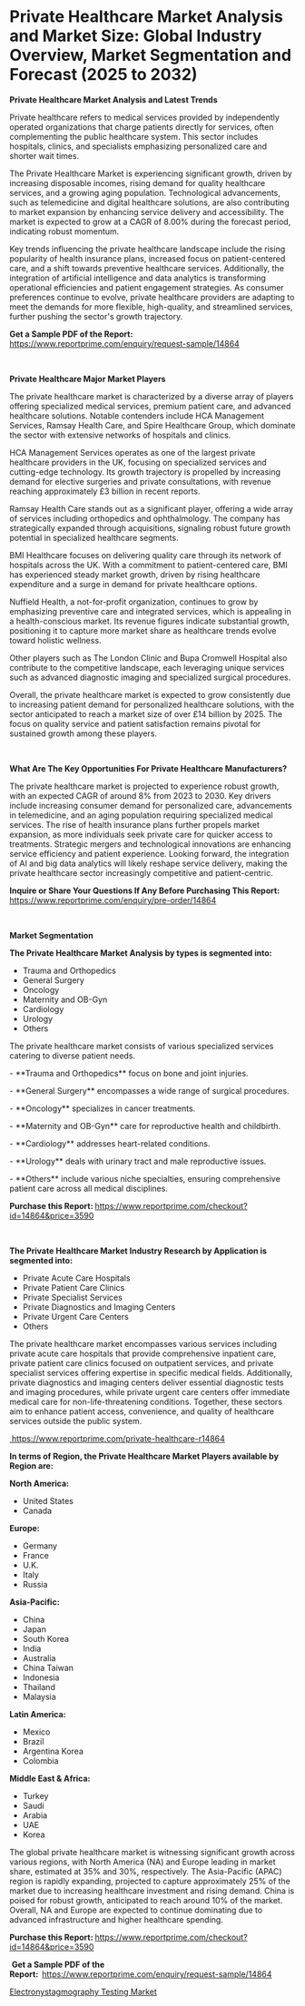 <p><h1>Private Healthcare Market Analysis and Market Size: Global Industry Overview, Market Segmentation and Forecast (2025 to 2032)</h1></p><p><strong>Private Healthcare Market Analysis and Latest Trends</strong></p>
<p><p>Private healthcare refers to medical services provided by independently operated organizations that charge patients directly for services, often complementing the public healthcare system. This sector includes hospitals, clinics, and specialists emphasizing personalized care and shorter wait times. </p><p>The Private Healthcare Market is experiencing significant growth, driven by increasing disposable incomes, rising demand for quality healthcare services, and a growing aging population. Technological advancements, such as telemedicine and digital healthcare solutions, are also contributing to market expansion by enhancing service delivery and accessibility. The market is expected to grow at a CAGR of 8.00% during the forecast period, indicating robust momentum. </p><p>Key trends influencing the private healthcare landscape include the rising popularity of health insurance plans, increased focus on patient-centered care, and a shift towards preventive healthcare services. Additionally, the integration of artificial intelligence and data analytics is transforming operational efficiencies and patient engagement strategies. As consumer preferences continue to evolve, private healthcare providers are adapting to meet the demands for more flexible, high-quality, and streamlined services, further pushing the sector's growth trajectory.</p></p>
<p><strong>Get a Sample PDF of the Report:&nbsp;</strong> <a href="https://www.reportprime.com/enquiry/request-sample/14864?utm_campaign=3098&utm_medium=2&utm_source=Github&utm_content=ia&utm_term=20032025&utm_id=private-healthcare">https://www.reportprime.com/enquiry/request-sample/14864</a></p>
<p>&nbsp;</p>
<p><strong>Private Healthcare Major Market Players</strong></p>
<p><p>The private healthcare market is characterized by a diverse array of players offering specialized medical services, premium patient care, and advanced healthcare solutions. Notable contenders include HCA Management Services, Ramsay Health Care, and Spire Healthcare Group, which dominate the sector with extensive networks of hospitals and clinics.</p><p>HCA Management Services operates as one of the largest private healthcare providers in the UK, focusing on specialized services and cutting-edge technology. Its growth trajectory is propelled by increasing demand for elective surgeries and private consultations, with revenue reaching approximately £3 billion in recent reports.</p><p>Ramsay Health Care stands out as a significant player, offering a wide array of services including orthopedics and ophthalmology. The company has strategically expanded through acquisitions, signaling robust future growth potential in specialized healthcare segments.</p><p>BMI Healthcare focuses on delivering quality care through its network of hospitals across the UK. With a commitment to patient-centered care, BMI has experienced steady market growth, driven by rising healthcare expenditure and a surge in demand for private healthcare options.</p><p>Nuffield Health, a not-for-profit organization, continues to grow by emphasizing preventive care and integrated services, which is appealing in a health-conscious market. Its revenue figures indicate substantial growth, positioning it to capture more market share as healthcare trends evolve toward holistic wellness.</p><p>Other players such as The London Clinic and Bupa Cromwell Hospital also contribute to the competitive landscape, each leveraging unique services such as advanced diagnostic imaging and specialized surgical procedures.</p><p>Overall, the private healthcare market is expected to grow consistently due to increasing patient demand for personalized healthcare solutions, with the sector anticipated to reach a market size of over £14 billion by 2025. The focus on quality service and patient satisfaction remains pivotal for sustained growth among these players.</p></p>
<p>&nbsp;</p>
<p><strong>What Are The Key Opportunities For Private Healthcare Manufacturers?</strong></p>
<p><p>The private healthcare market is projected to experience robust growth, with an expected CAGR of around 8% from 2023 to 2030. Key drivers include increasing consumer demand for personalized care, advancements in telemedicine, and an aging population requiring specialized medical services. The rise of health insurance plans further propels market expansion, as more individuals seek private care for quicker access to treatments. Strategic mergers and technological innovations are enhancing service efficiency and patient experience. Looking forward, the integration of AI and big data analytics will likely reshape service delivery, making the private healthcare sector increasingly competitive and patient-centric.</p></p>
<p><strong>Inquire or Share Your Questions If Any Before Purchasing This Report:</strong> <a href="https://www.reportprime.com/enquiry/pre-order/14864?utm_campaign=3098&utm_medium=2&utm_source=Github&utm_content=ia&utm_term=20032025&utm_id=private-healthcare">https://www.reportprime.com/enquiry/pre-order/14864</a></p>
<p>&nbsp;</p>
<p><strong>Market Segmentation</strong></p>
<p><strong>The Private Healthcare Market Analysis by types is segmented into:</strong></p>
<p><ul><li>Trauma and Orthopedics</li><li>General Surgery</li><li>Oncology</li><li>Maternity and OB-Gyn</li><li>Cardiology</li><li>Urology</li><li>Others</li></ul></p>
<p><p>The private healthcare market consists of various specialized services catering to diverse patient needs. </p><p>- **Trauma and Orthopedics** focus on bone and joint injuries.</p><p>- **General Surgery** encompasses a wide range of surgical procedures.</p><p>- **Oncology** specializes in cancer treatments.</p><p>- **Maternity and OB-Gyn** care for reproductive health and childbirth.</p><p>- **Cardiology** addresses heart-related conditions.</p><p>- **Urology** deals with urinary tract and male reproductive issues.</p><p>- **Others** include various niche specialties, ensuring comprehensive patient care across all medical disciplines.</p></p>
<p><strong>Purchase this Report:&nbsp;</strong><a href="https://www.reportprime.com/checkout?id=14864&price=3590&utm_campaign=3098&utm_medium=2&utm_source=Github&utm_content=ia&utm_term=20032025&utm_id=private-healthcare">https://www.reportprime.com/checkout?id=14864&price=3590</a></p>
<p>&nbsp;</p>
<p><strong>The Private Healthcare Market Industry Research by Application is segmented into:</strong></p>
<p><ul><li>Private Acute Care Hospitals</li><li>Private Patient Care Clinics</li><li>Private Specialist Services</li><li>Private Diagnostics and Imaging Centers</li><li>Private Urgent Care Centers</li><li>Others</li></ul></p>
<p><p>The private healthcare market encompasses various services including private acute care hospitals that provide comprehensive inpatient care, private patient care clinics focused on outpatient services, and private specialist services offering expertise in specific medical fields. Additionally, private diagnostics and imaging centers deliver essential diagnostic tests and imaging procedures, while private urgent care centers offer immediate medical care for non-life-threatening conditions. Together, these sectors aim to enhance patient access, convenience, and quality of healthcare services outside the public system.</p></p>
<p><a href="https://www.reportprime.com/private-healthcare-r14864?utm_campaign=3098&utm_medium=2&utm_source=Github&utm_content=ia&utm_term=20032025&utm_id=private-healthcare">&nbsp;https://www.reportprime.com/private-healthcare-r14864</a></p>
<p><strong>In terms of Region, the Private Healthcare Market Players available by Region are:</strong></p>
<p>
    <p> <strong> North America: </strong>
        <ul>
            <li>United States</li>
            <li>Canada</li>
        </ul>
        </p> 
    <p> <strong> Europe: </strong>
        <ul>
            <li>Germany</li>
            <li>France</li>
            <li>U.K.</li>
            <li>Italy</li>
            <li>Russia</li>
        </ul>
        </p> 
    <p> <strong> Asia-Pacific: </strong>
        <ul>
            <li>China</li>
            <li>Japan</li>
            <li>South Korea</li>
            <li>India</li>
            <li>Australia</li>
            <li>China Taiwan</li>
            <li>Indonesia</li>
            <li>Thailand</li>
            <li>Malaysia</li>
        </ul>
        </p> 
    <p> <strong> Latin America: </strong>
        <ul>
            <li>Mexico</li>
            <li>Brazil</li>
            <li>Argentina Korea</li>
            <li>Colombia</li>
        </ul>
        </p> 
    <p> <strong> Middle East & Africa: </strong>
        <ul>
            <li>Turkey</li>
            <li>Saudi</li>
            <li>Arabia</li>
            <li>UAE</li>
            <li>Korea</li>
        </ul>
    </p>
    </p>
<p><p>The global private healthcare market is witnessing significant growth across various regions, with North America (NA) and Europe leading in market share, estimated at 35% and 30%, respectively. The Asia-Pacific (APAC) region is rapidly expanding, projected to capture approximately 25% of the market due to increasing healthcare investment and rising demand. China is poised for robust growth, anticipated to reach around 10% of the market. Overall, NA and Europe are expected to continue dominating due to advanced infrastructure and higher healthcare spending.</p></p>
<p><strong>Purchase this Report: </strong><a href="https://www.reportprime.com/checkout?id=14864&price=3590&utm_campaign=3098&utm_medium=2&utm_source=Github&utm_content=ia&utm_term=20032025&utm_id=private-healthcare">https://www.reportprime.com/checkout?id=14864&price=3590</a></p>
<p>&nbsp;<strong>Get a Sample PDF of the Report:&nbsp;&nbsp;</strong><a href="https://www.reportprime.com/enquiry/request-sample/14864?utm_campaign=3098&utm_medium=2&utm_source=Github&utm_content=ia&utm_term=20032025&utm_id=private-healthcare">https://www.reportprime.com/enquiry/request-sample/14864</a></p>
<p><strong></strong></p>
<p><p><a href="https://github.com/mriwacraane/Market-Research-Report-List-1/blob/main/electronystagmography-testing-market.md?utm_campaign=3098&utm_medium=2&utm_source=Github&utm_content=ia&utm_term=20032025&utm_id=private-healthcare">Electronystagmography Testing Market</a></p></p>